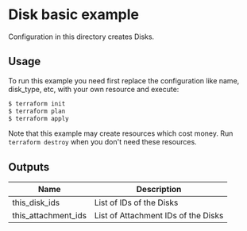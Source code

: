 # Disk basic example

Configuration in this directory creates Disks.

## Usage
To run this example you need first replace the configuration like name, disk_type, etc, with your own resource and execute:

```bash
$ terraform init
$ terraform plan
$ terraform apply
```

Note that this example may create resources which cost money. Run `terraform destroy` when you don't need these resources.

<!-- BEGINNING OF PRE-COMMIT-TERRAFORM DOCS HOOK -->
## Outputs

| Name | Description |
|------|-------------|
| this_disk_ids | List of IDs of the Disks |
| this_attachment_ids | List of Attachment IDs of the Disks |

<!-- END OF PRE-COMMIT-TERRAFORM DOCS HOOK -->
